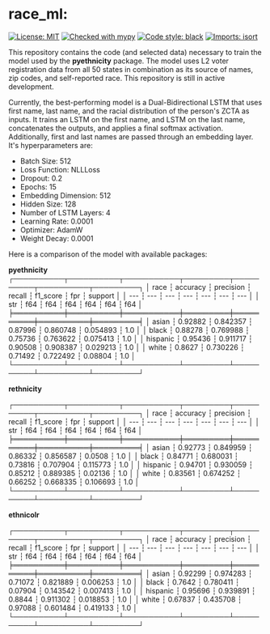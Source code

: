 # race_ml:
[![License: MIT](https://img.shields.io/badge/License-MIT-yellow.svg)](https://opensource.org/licenses/MIT)
[![Checked with mypy](http://www.mypy-lang.org/static/mypy_badge.svg)](http://mypy-lang.org/)
[![Code style: black](https://img.shields.io/badge/code%20style-black-000000.svg)](https://github.com/psf/black)
[![Imports: isort](https://img.shields.io/badge/%20imports-isort-%231674b1?style=flat&labelColor=ef8336)](https://pycqa.github.io/isort/)

This repository contains the code (and selected data) necessary to train the model used by
the **pyethnicity** package. The model uses L2 voter registration data from all 50 states in
combination as its source of names, zip codes, and self-reported race. This repository is still
in active development.

Currently, the best-performing model is a Dual-Bidirectional LSTM that uses first name,
last name, and the racial distribution of the person's ZCTA as inputs. It trains an LSTM
on the first name, and LSTM on the last name, concatenates the outputs, and applies
a final softmax activation. Additionally, first and last names are passed through
an embedding layer. It's hyperparameters are:

- Batch Size: 512
- Loss Function: NLLLoss
- Dropout: 0.2
- Epochs: 15
- Embedding Dimension: 512
- Hidden Size: 128
- Number of LSTM Layers: 4
- Learning Rate: 0.0001
- Optimizer: AdamW
- Weight Decay: 0.0001

Here is a comparison of the model with available packages:

**pyethnicity**
┌──────────┬──────────┬───────────┬─────────┬──────────┬──────────┬─────────┐
│ race     ┆ accuracy ┆ precision ┆ recall  ┆ f1_score ┆ fpr      ┆ support │
│ ---      ┆ ---      ┆ ---       ┆ ---     ┆ ---      ┆ ---      ┆ ---     │
│ str      ┆ f64      ┆ f64       ┆ f64     ┆ f64      ┆ f64      ┆ f64     │
╞══════════╪══════════╪═══════════╪═════════╪══════════╪══════════╪═════════╡
│ asian    ┆ 0.92882  ┆ 0.842357  ┆ 0.87996 ┆ 0.860748 ┆ 0.054893 ┆ 1.0     │
│ black    ┆ 0.88278  ┆ 0.769988  ┆ 0.75736 ┆ 0.763622 ┆ 0.075413 ┆ 1.0     │
│ hispanic ┆ 0.95436  ┆ 0.911717  ┆ 0.90508 ┆ 0.908387 ┆ 0.029213 ┆ 1.0     │
│ white    ┆ 0.8627   ┆ 0.730226  ┆ 0.71492 ┆ 0.722492 ┆ 0.08804  ┆ 1.0     │
└──────────┴──────────┴───────────┴─────────┴──────────┴──────────┴─────────┘

**rethnicity**

┌──────────┬──────────┬───────────┬─────────┬──────────┬──────────┬─────────┐
│ race     ┆ accuracy ┆ precision ┆ recall  ┆ f1_score ┆ fpr      ┆ support │
│ ---      ┆ ---      ┆ ---       ┆ ---     ┆ ---      ┆ ---      ┆ ---     │
│ str      ┆ f64      ┆ f64       ┆ f64     ┆ f64      ┆ f64      ┆ f64     │
╞══════════╪══════════╪═══════════╪═════════╪══════════╪══════════╪═════════╡
│ asian    ┆ 0.92773  ┆ 0.849959  ┆ 0.86332 ┆ 0.856587 ┆ 0.0508   ┆ 1.0     │
│ black    ┆ 0.84771  ┆ 0.680031  ┆ 0.73816 ┆ 0.707904 ┆ 0.115773 ┆ 1.0     │
│ hispanic ┆ 0.94701  ┆ 0.930059  ┆ 0.85212 ┆ 0.889385 ┆ 0.02136  ┆ 1.0     │
│ white    ┆ 0.83561  ┆ 0.674252  ┆ 0.66252 ┆ 0.668335 ┆ 0.106693 ┆ 1.0     │
└──────────┴──────────┴───────────┴─────────┴──────────┴──────────┴─────────┘

**ethnicolr**

┌──────────┬──────────┬───────────┬─────────┬──────────┬──────────┬─────────┐
│ race     ┆ accuracy ┆ precision ┆ recall  ┆ f1_score ┆ fpr      ┆ support │
│ ---      ┆ ---      ┆ ---       ┆ ---     ┆ ---      ┆ ---      ┆ ---     │
│ str      ┆ f64      ┆ f64       ┆ f64     ┆ f64      ┆ f64      ┆ f64     │
╞══════════╪══════════╪═══════════╪═════════╪══════════╪══════════╪═════════╡
│ asian    ┆ 0.92299  ┆ 0.974283  ┆ 0.71072 ┆ 0.821889 ┆ 0.006253 ┆ 1.0     │
│ black    ┆ 0.7642   ┆ 0.780411  ┆ 0.07904 ┆ 0.143542 ┆ 0.007413 ┆ 1.0     │
│ hispanic ┆ 0.95696  ┆ 0.939891  ┆ 0.8844  ┆ 0.911302 ┆ 0.018853 ┆ 1.0     │
│ white    ┆ 0.67837  ┆ 0.435708  ┆ 0.97088 ┆ 0.601484 ┆ 0.419133 ┆ 1.0     │
└──────────┴──────────┴───────────┴─────────┴──────────┴──────────┴─────────┘
